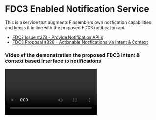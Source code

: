 # FDC3 Enabled Notification Service

This is a service that augments Finsemble's own notification capabilities and keeps it in line with the proposed FDC3 notification api.

- [FDC3 Issue #378 - Provide Notification API's](https://github.com/finos/FDC3/issues/387)
- [FDC3 Proposal #828 - Actionable Notifications via Intent & Context](https://github.com/finos/FDC3/issues/828)

### Video of the demonstration the proposed FDC3 intent & context based interface to notifications

![Video of the demonstration the proposed FDC3 intent & context based interface to notifications](https://user-images.githubusercontent.com/1701764/201643126-f8766d05-d080-42ab-86d1-e2afdd23d317.mp4)

